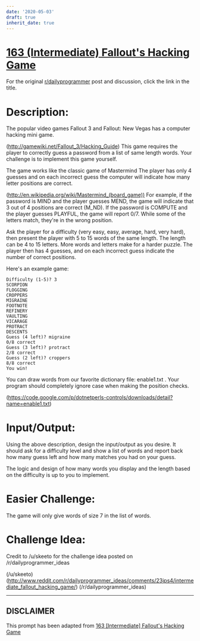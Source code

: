 ```yaml
---
date: '2020-05-03'
draft: true
inherit_date: true
---
```


# [163 (Intermediate) Fallout's Hacking Game](https://www.reddit.com/r/dailyprogrammer/comments/263dp1/5212014_challenge_163_intermediate_fallouts/)

For the original [r/dailyprogrammer](https://www.reddit.com/r/dailyprogrammer/) post and discussion, click the link in the title.

# Description:
The popular video games Fallout 3 and Fallout: New Vegas has a computer hacking mini game.

(http://gamewiki.net/Fallout_3/Hacking_Guide)
This game requires the player to correctly guess a password from a list of same length words. Your challenge is to implement this game yourself.

The game works like the classic game of Mastermind 
The player has only 4 guesses and on each incorrect guess the computer will indicate how many letter positions are correct.

(http://en.wikipedia.org/wiki/Mastermind_(board_game))
For example, if the password is MIND and the player guesses MEND, the game will indicate that 3 out of 4 positions are correct (M_ND). If the password is COMPUTE and the player guesses PLAYFUL, the game will report 0/7. While some of the letters match, they're in the wrong position.

Ask the player for a difficulty (very easy, easy, average, hard, very hard), then present the player with 5 to 15 words of the same length. The length can be 4 to 15 letters. More words and letters make for a harder puzzle. The player then has 4 guesses, and on each incorrect guess indicate the number of correct positions.

Here's an example game:


```
Difficulty (1-5)? 3
SCORPION
FLOGGING
CROPPERS
MIGRAINE
FOOTNOTE
REFINERY
VAULTING
VICARAGE
PROTRACT
DESCENTS
Guess (4 left)? migraine
0/8 correct
Guess (3 left)? protract
2/8 correct
Guess (2 left)? croppers
8/8 correct
You win!
```
You can draw words from our favorite dictionary file: enable1.txt . Your program should completely ignore case when making the position checks.

(https://code.google.com/p/dotnetperls-controls/downloads/detail?name=enable1.txt)
# Input/Output:
Using the above description, design the input/output as you desire. It should ask for a difficulty level and show a list of words and report back how many guess left and how many matches you had on your guess.

The logic and design of how many words you display and the length based on the difficulty is up to you to implement.

# Easier Challenge:
The game will only give words of size 7 in the list of words.

# Challenge Idea:
Credit to /u/skeeto for the challenge idea posted on /r/dailyprogrammer_ideas

(/u/skeeto)
(http://www.reddit.com/r/dailyprogrammer_ideas/comments/23jps4/intermediate_fallout_hacking_game/)
(/r/dailyprogrammer_ideas)

----
## **DISCLAIMER**
This prompt has been adapted from [163 [Intermediate] Fallout's Hacking Game](https://www.reddit.com/r/dailyprogrammer/comments/263dp1/5212014_challenge_163_intermediate_fallouts/
)
